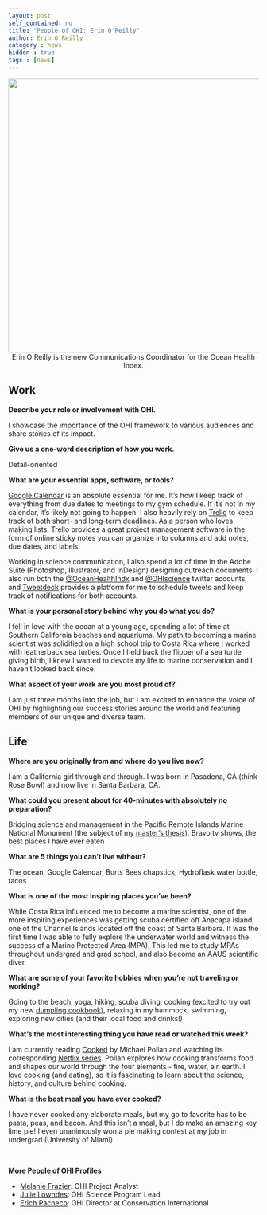 ```yaml
---
layout: post
self_contained: no
title: "People of OHI: Erin O'Reilly"
author: Erin O'Reilly
category : news 
hidden : true
tags : [news]
---
```

<center><img src="../assets/blog_images/Erin_OReilly.JPG" width="550px"><br/>
Erin O'Reilly is the new Communications Coordinator for the Ocean Health Index.</center>

## Work

**Describe your role or involvement with OHI.**

I showcase the importance of the OHI framework to various audiences and share stories of its impact.

**Give us a one-word description of how you work.**

Detail-oriented

**What are your essential apps, software, or tools?**

[Google Calendar](https://www.google.com/calendar) is an absolute essential for me. It’s how I keep track of everything from due dates to meetings to my gym schedule. If it’s not in my calendar, it’s likely not going to happen. I also heavily rely on [Trello](https://trello.com/) to keep track of both short- and long-term deadlines. As a person who loves making lists, Trello provides a great project management software in the form of online sticky notes you can organize into columns and add notes, due dates, and labels. 

Working in science communication, I also spend a lot of time in the Adobe Suite (Photoshop, Illustrator, and InDesign) designing outreach documents. I also run both the [@OceanHealthIndx](https://twitter.com/OceanHealthIndx) and [@OHIscience](https://twitter.com/OHIscience) twitter accounts, and [Tweetdeck](https://tweetdeck.twitter.com/) provides a platform for me to schedule tweets and keep track of notifications for both accounts.

**What is your personal story behind why you do what you do?** 

I fell in love with the ocean at a young age, spending a lot of time at Southern California beaches and aquariums. My path to becoming a marine scientist was solidified on a high school trip to Costa Rica where I worked with leatherback sea turtles. Once I held back the flipper of a sea turtle giving birth, I knew I wanted to devote my life to marine conservation and I haven’t looked back since. 

**What aspect of your work are you most proud of?**

I am just three months into the job, but I am excited to enhance the voice of OHI by highlighting our success stories around the world and featuring members of our unique and diverse team. 

## Life

**Where are you originally from and where do you live now?**

I am a California girl through and through. I was born in Pasadena, CA (think Rose Bowl) and now live in Santa Barbara, CA. 

**What could you present about for 40-minutes with absolutely no preparation?**

Bridging science and management in the Pacific Remote Islands Marine National Monument (the subject of my [master’s thesis](https://primnmcorals.weebly.com)), Bravo tv shows, the best places I have ever eaten

**What are 5 things you can’t live without?**

The ocean, Google Calendar, Burts Bees chapstick, Hydroflask water bottle, tacos

**What is one of the most inspiring places you’ve been?**

While Costa Rica influenced me to become a marine scientist, one of the more inspiring experiences was getting scuba certified off Anacapa Island, one of the Channel Islands located off the coast of Santa Barbara. It was the first time I was able to fully explore the underwater world and witness the success of a Marine Protected Area (MPA). This led me to study MPAs throughout undergrad and grad school, and also become an AAUS scientific diver. 

**What are some of your favorite hobbies when you’re not traveling or working?**

Going to the beach, yoga, hiking, scuba diving, cooking (excited to try out my new [dumpling cookbook](https://www.amazon.com/Dumplings-All-Day-Wong-Cookbook/dp/1624140599)), relaxing in my hammock, swimming, exploring new cities (and their local food and drinks!)

**What’s the most interesting thing you have read or watched this week?**

I am currently reading [Cooked](https://www.amazon.com/Cooked-Natural-Transformation-Michael-Pollan/dp/0143125338) by Michael Pollan and watching its corresponding [Netflix series](https://www.netflix.com/title/80022456). Pollan explores how cooking transforms food and shapes our world through the four elements - fire, water, air, earth. I love cooking (and eating), so it is fascinating to learn about the science, history, and culture behind cooking.

**What is the best meal you have ever cooked?**

I have never cooked any elaborate meals, but my go to favorite has to be pasta, peas, and bacon. And this isn’t a meal, but I do make an amazing key lime pie! I even unanimously won a pie making contest at my job in undergrad (University of Miami). 

<br/>

**More People of OHI Profiles**

- [Melanie Frazier](http://ohi-science.org/news/people-of-ohi-melanie-frazier): OHI Project Analyst<br/>
- [Julie Lowndes](http://ohi-science.org/news/people-of-ohi-julie-lowndes): OHI Science Program Lead<br/>
- [Erich Pacheco](http://ohi-science.org/news/people-of-ohi-erich-pacheco): OHI Director at Conservation International
